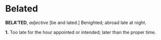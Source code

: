 # Belated

**BELA'TED**, _adjective_ \[be and lated.\] Benighted; abroad late at night.

**1.** Too late for the hour appointed or intended; later than the proper time.